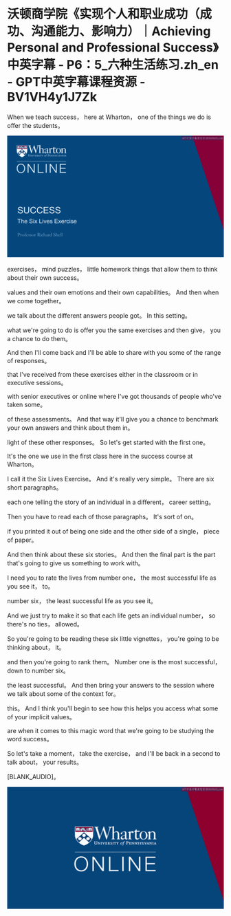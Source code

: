 # 沃顿商学院《实现个人和职业成功（成功、沟通能力、影响力）｜Achieving Personal and Professional Success》中英字幕 - P6：5_六种生活练习.zh_en - GPT中英字幕课程资源 - BV1VH4y1J7Zk

 When we teach success， here at Wharton， one of the things we do is offer the students。



![](img/2078ee3d537ea20d5e7290ec33f01253_1.png)

 exercises， mind puzzles， little homework things that allow them to think about their own success。

 values and their own emotions and their own capabilities。 And then when we come together。

 we talk about the different answers people got。 In this setting。

 what we're going to do is offer you the same exercises and then give， you a chance to do them。

 And then I'll come back and I'll be able to share with you some of the range of responses。

 that I've received from these exercises either in the classroom or in executive sessions。

 with senior executives or online where I've got thousands of people who've taken some。

 of these assessments。 And that way it'll give you a chance to benchmark your own answers and think about them in。

 light of these other responses。 So let's get started with the first one。

 It's the one we use in the first class here in the success course at Wharton。

 I call it the Six Lives Exercise。 And it's really very simple。 There are six short paragraphs。

 each one telling the story of an individual in a different， career setting。

 Then you have to read each of those paragraphs。 It's sort of on。

 if you printed it out of being one side and the other side of a single， piece of paper。

 And then think about these six stories。 And then the final part is the part that's going to give us something to work with。

 I need you to rate the lives from number one， the most successful life as you see it， to。

 number six， the least successful life as you see it。

 And we just try to make it so that each life gets an individual number， so there's no ties， allowed。

 So you're going to be reading these six little vignettes， you're going to be thinking about， it。

 and then you're going to rank them。 Number one is the most successful， down to number six。

 the least successful。 And then bring your answers to the session where we talk about some of the context for。

 this。 And I think you'll begin to see how this helps you access what some of your implicit values。

 are when it comes to this magic word that we're going to be studying the word success。

 So let's take a moment， take the exercise， and I'll be back in a second to talk about， your results。

 [BLANK_AUDIO]。

![](img/2078ee3d537ea20d5e7290ec33f01253_3.png)